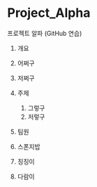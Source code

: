 # Project_Alpha
프로젝트 알파 (GitHub 연습)
1. 개요
  1. 어쩌구
  1. 저쩌구
  
1. 주제
     1. 그렇구
     1. 저렇구
  
1. 팀원
  1. 스폰지밥
  1. 징징이
  1. 다람이
